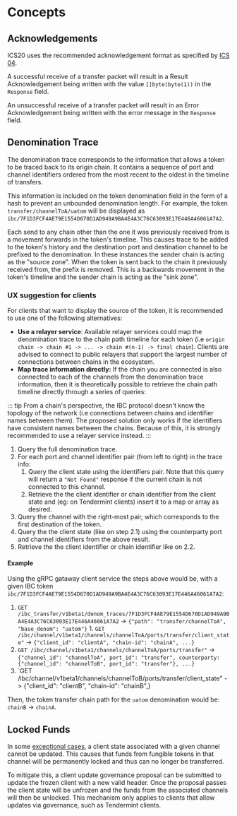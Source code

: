 <!--
order: 1
-->

# Concepts

## Acknowledgements

ICS20 uses the recommended acknowledgement format as specified by [ICS 04](https://github.com/cosmos/ics/tree/master/spec/ics-004-channel-and-packet-semantics#acknowledgement-envelope).

A successful receive of a transfer packet will result in a Result Acknowledgement being written
with the value `[]byte(byte(1))` in the `Response` field.

An unsuccessful receive of a transfer packet will result in an Error Acknowledgement being written
with the error message in the `Response` field.

## Denomination Trace

The denomination trace corresponds to the information that allows a token to be traced back to its
origin chain. It contains a sequence of port and channel identifiers ordered from the most recent to
the oldest in the timeline of transfers.

This information is included on the token denomination field in the form of a hash to prevent an
unbounded denomination length. For example, the token `transfer/channelToA/uatom` will be displayed
as `ibc/7F1D3FCF4AE79E1554D670D1AD949A9BA4E4A3C76C63093E17E446A46061A7A2`.

Each send to any chain other than the one it was previously received from is a movement forwards in
the token's timeline. This causes trace to be added to the token's history and the destination port
and destination channel to be prefixed to the denomination. In these instances the sender chain is
acting as the "source zone". When the token is sent back to the chain it previously received from, the
prefix is removed. This is a backwards movement in the token's timeline and the sender chain is
acting as the "sink zone".

### UX suggestion for clients

For clients that want to display the source of the token, it is recommended to use one of the following alternatives:

- **Use a relayer service**: Available relayer services could map the denomination trace to the
  chain path timeline for each token (i.e `origin chain -> chain #1 -> ... -> chain #(n-1) -> final
  chain`). Clients are advised to connect to public relayers that support the largest number of
  connections between chains in the ecosystem.
- **Map trace information directly:** If the chain you are connected is also connected to each of
  the channels from the denomination trace information, then it is theoretically possible to
  retrieve the chain path timeline directly through a series of queries:

::: tip
 From a chain's perspective, the IBC protocol doesn't know the topology of the network (i.e
 connections between chains and identifier names between them). The proposed solution only works if
 the identifiers have consistent names between the chains. Because of this, it is strongly
 recommended to use a relayer service instead.
:::

1. Query the full denomination trace.
1. For each port and channel identifier pair (from left to right) in the trace info:
    1. Query the client state using the identifiers pair. Note that this query will return a `"Not
       Found"` response if the current chain is not connected to this channel.
    1. Retrieve the the client identifier or chain identifier from the client state and (eg: on
       Tendermint clients) insert it to a map or array as desired.
1. Query the channel with the right-most pair, which corresponds to the first destination of the
   token.
1. Query the the client state (like on step 2.1) using the counterparty port and channel identifiers
   from the above result.
1. Retrieve the the client identifier or chain identifier like on 2.2.

#### Example

Using the gRPC gataway client service the steps above would be, with a given IBC token `ibc/7F1D3FCF4AE79E1554D670D1AD949A9BA4E4A3C76C63093E17E446A46061A7A2`:

1. `GET /ibc_transfer/v1beta1/denom_traces/7F1D3FCF4AE79E1554D670D1AD949A9BA4E4A3C76C63093E17E446A46061A7A2` -> `{"path": "transfer/channelToA", "base_denom": "uatom"}`
        1. `GET /ibc/channel/v1beta1/channels/channelToA/ports/transfer/client_state"` -> `{"client_id": "clientA", "chain-id": "chainA", ...}`
1. `GET /ibc/channel/v1beta1/channels/channelToA/ports/transfer"` -> `{"channel_id": "channelToA", port_id": "transfer", counterparty: {"channel_id": "channelToB", port_id": "transfer"}, ...}`
1. `GET /ibc/channel/v1beta1/channels/channelToB/ports/transfer/client_state" -> {"client_id": "clientB", "chain-id": "chainB",}

Then, the token transfer chain path for the `uatom` denomination would be: `chainB` -> `chainA`.

## Locked Funds

In some [exceptional cases](./../../../../../docs/architecture/adr-026-ibc-client-recovery-mechanisms.md#exceptional-cases), a client state associated with a given channel cannot be updated. This causes that funds from fungible tokens in that channel will be permanently locked and thus can no longer be transferred.

To mitigate this, a client update governance proposal can be submitted to update the frozen client
with a new valid header. Once the proposal passes the client state will be unfrozen and the funds
from the associated channels will then be unlocked. This mechanism only applies to clients that
allow updates via governance, such as Tendermint clients.
